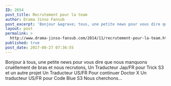 ```yaml
---
ID: 2654
post_title: Recrutement pour la team
author: Drama Jinso Fansub
post_excerpt: 'Bonjour &agrave; tous, une petite news pour vous dire que nous manquons cru&eacute;llement de bras et nous recrutons, Un Traducteur Jap/FR pour Trick S3 et un autre projet Un Traducteur US/FR Pour continuer Doctor X Un traducteur US/FR pour Code Blue S3 Nous cherchons...'
layout: post
permalink: >
  http://www.drama-jinso-fansub.com/2014/11/recrutement-pour-la-team.html
published: true
post_date: 2017-08-27 07:36:55
---
```

Bonjour à tous, une petite news pour vous dire que nous manquons cruéllement de bras et nous recrutons, Un Traducteur Jap/FR pour Trick S3 et un autre projet Un Traducteur US/FR Pour continuer Doctor X Un traducteur US/FR pour Code Blue S3 Nous cherchons...